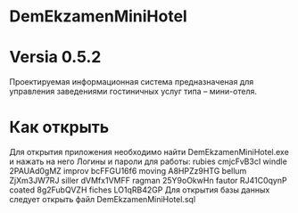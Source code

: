 # DemEkzamenMiniHotel
# Versia 0.5.2
Проектируемая информационная система предназначеная для управления заведениями гостиничных услуг типа – мини-отеля.

# Как открыть
Для открытия приложения необходимо найти DemEkzamenMiniHotel.exe и нажать на него
Логины и пароли для работы:
rubies	cmjcFvB3cI
windle	2PAUAd0gMZ
improv	bcFFGU16f6
moving	A8HPZz9HTG
bellum	ZjXm3JW7RJ
siller	dVMfx1VMFF
ragman	25Y9oOkwHn
fautor	RJ41C0qynP
coated	8g2FubQVZH
fiches	LO1qRB42GP
Для открытия базы данных следует открыть файл DemEkzamenMiniHotel.sql
